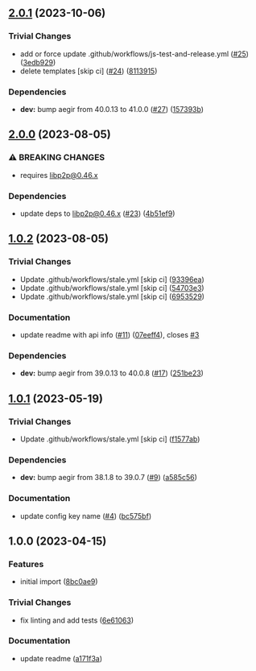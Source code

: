 ## [2.0.1](https://github.com/libp2p/js-ipni-content-routing/compare/v2.0.0...v2.0.1) (2023-10-06)


### Trivial Changes

* add or force update .github/workflows/js-test-and-release.yml ([#25](https://github.com/libp2p/js-ipni-content-routing/issues/25)) ([3edb929](https://github.com/libp2p/js-ipni-content-routing/commit/3edb92969c61ad99cf08baa075e3c64091f72c97))
* delete templates [skip ci] ([#24](https://github.com/libp2p/js-ipni-content-routing/issues/24)) ([8113915](https://github.com/libp2p/js-ipni-content-routing/commit/81139152cbb4ca079fcaec115c4b08c09df3b1b0))


### Dependencies

* **dev:** bump aegir from 40.0.13 to 41.0.0 ([#27](https://github.com/libp2p/js-ipni-content-routing/issues/27)) ([157393b](https://github.com/libp2p/js-ipni-content-routing/commit/157393b88e923910405ac77daad72488267726ad))

## [2.0.0](https://github.com/libp2p/js-ipni-content-routing/compare/v1.0.2...v2.0.0) (2023-08-05)


### ⚠ BREAKING CHANGES

* requires libp2p@0.46.x

### Dependencies

* update deps to libp2p@0.46.x ([#23](https://github.com/libp2p/js-ipni-content-routing/issues/23)) ([4b51ef9](https://github.com/libp2p/js-ipni-content-routing/commit/4b51ef93670492abbc160123823413077c3eb1a3))

## [1.0.2](https://github.com/libp2p/js-ipni-content-routing/compare/v1.0.1...v1.0.2) (2023-08-05)


### Trivial Changes

* Update .github/workflows/stale.yml [skip ci] ([93396ea](https://github.com/libp2p/js-ipni-content-routing/commit/93396ea8662d5d158ca6ca56f36b529b871f4eac))
* Update .github/workflows/stale.yml [skip ci] ([54703e3](https://github.com/libp2p/js-ipni-content-routing/commit/54703e3e2634f42ddc15abcafa78efd5be83c549))
* Update .github/workflows/stale.yml [skip ci] ([6953529](https://github.com/libp2p/js-ipni-content-routing/commit/6953529896b1767def38061ed38e0a46072d5eec))


### Documentation

* update readme with api info ([#11](https://github.com/libp2p/js-ipni-content-routing/issues/11)) ([07eeff4](https://github.com/libp2p/js-ipni-content-routing/commit/07eeff4e94aa11f5094cdb7997f907968e86d911)), closes [#3](https://github.com/libp2p/js-ipni-content-routing/issues/3)


### Dependencies

* **dev:** bump aegir from 39.0.13 to 40.0.8 ([#17](https://github.com/libp2p/js-ipni-content-routing/issues/17)) ([251be23](https://github.com/libp2p/js-ipni-content-routing/commit/251be2351ba53b9c00c7ad38ea42964d05e4f63a))

## [1.0.1](https://github.com/libp2p/js-ipni-content-routing/compare/v1.0.0...v1.0.1) (2023-05-19)


### Trivial Changes

* Update .github/workflows/stale.yml [skip ci] ([f1577ab](https://github.com/libp2p/js-ipni-content-routing/commit/f1577ab9e6aa0f5379570bbc9785ba50574c2d4a))


### Dependencies

* **dev:** bump aegir from 38.1.8 to 39.0.7 ([#9](https://github.com/libp2p/js-ipni-content-routing/issues/9)) ([a585c56](https://github.com/libp2p/js-ipni-content-routing/commit/a585c565856aed519d5ae43bf626ec8f5a8eea07))


### Documentation

* update config key name ([#4](https://github.com/libp2p/js-ipni-content-routing/issues/4)) ([bc575bf](https://github.com/libp2p/js-ipni-content-routing/commit/bc575bf635020f0febb88cede4cfa3987f38f750))

## 1.0.0 (2023-04-15)


### Features

* initial import ([8bc0ae9](https://github.com/libp2p/js-ipni-content-routing/commit/8bc0ae937a319c99aa10042aaaecb46afabe60de))


### Trivial Changes

* fix linting and add tests ([6e61063](https://github.com/libp2p/js-ipni-content-routing/commit/6e610636594157ac5d01473eee1e2c2a2c8605cd))


### Documentation

* update readme ([a171f3a](https://github.com/libp2p/js-ipni-content-routing/commit/a171f3a9ec76c5091aa4046e869042dd8361de1b))

